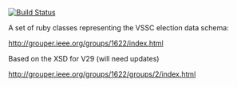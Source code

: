 [![Build Status](https://travis-ci.org/amekelburg/vssc_ruby.svg?branch=master)](https://travis-ci.org/amekelburg/vssc_ruby)

A set of ruby classes representing the VSSC election data schema:

http://grouper.ieee.org/groups/1622/index.html

Based on the XSD for V29
(will need updates)

http://grouper.ieee.org/groups/1622/groups/2/index.html
